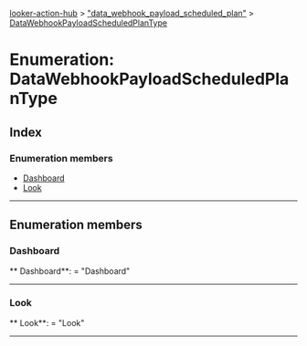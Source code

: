 [looker-action-hub](../README.md) > ["data_webhook_payload_scheduled_plan"](../modules/_data_webhook_payload_scheduled_plan_.md) > [DataWebhookPayloadScheduledPlanType](../enums/_data_webhook_payload_scheduled_plan_.datawebhookpayloadscheduledplantype.md)



# Enumeration: DataWebhookPayloadScheduledPlanType

## Index

### Enumeration members

* [Dashboard](_data_webhook_payload_scheduled_plan_.datawebhookpayloadscheduledplantype.md#dashboard)
* [Look](_data_webhook_payload_scheduled_plan_.datawebhookpayloadscheduledplantype.md#look)



---
## Enumeration members
<a id="dashboard"></a>

###  Dashboard

** Dashboard**:    = "Dashboard"






___

<a id="look"></a>

###  Look

** Look**:    = "Look"






___


